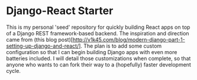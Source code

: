 # Django-React Starter

This is my personal 'seed' repository for quickly building React apps on top of a Django REST framework-based backend. The inspiration and direction came from (this blog post)[http://v1k45.com/blog/modern-django-part-1-setting-up-django-and-react/]. The plan is to add some custom configuration so that I can begin building Django apps with even more batteries included. I will detail those customizations when complete, so that anyone who wants to can fork their way to a (hopefully) faster development cycle.